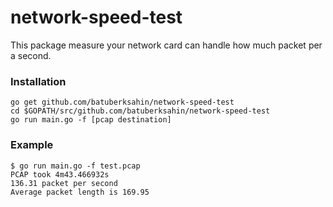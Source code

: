 # network-speed-test
This package measure your network card can handle how much packet per a second.

### Installation

    go get github.com/batuberksahin/network-speed-test
    cd $GOPATH/src/github.com/batuberksahin/network-speed-test
    go run main.go -f [pcap destination]

### Example

    $ go run main.go -f test.pcap
    PCAP took 4m43.466932s
    136.31 packet per second
    Average packet length is 169.95

